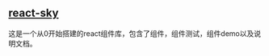 ## <a href="https://lvpangpang.github.io/react-sky/">react-sky</a>

这是一个从0开始搭建的react组件库，包含了组件，组件测试，组件demo以及说明文档。
